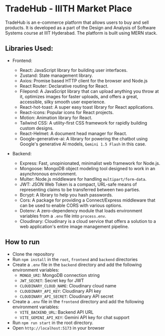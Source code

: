 # TradeHub - IIITH Market Place

TradeHub is an e-commerce platform that allows users to buy and sell products. It is developed as a part of the Design and Analysis of Software Systems course
at IIIT Hyderabad. The platform is built using MERN stack.

## Libraries Used:

- Frontend: 
    - React: JavaScript library for building user interfaces.
    - Zustand: State management library.
    - Axios: Promise based HTTP client for the browser and Node.js
    - React Router: Declarative routing for React.
    - Filepond: A JavaScript library that can upload anything you throw at it, optimizes images for faster uploads, and offers a great, accessible, silky smooth user experience.
    - React-hot-toast: A super easy toast library for React applications.
    - React-icons: Popular icons for React projects.
    - Motion: Animation library for React.
    - Tailwind CSS: A utility-first CSS framework for rapidly building custom designs.
    - React-Helmet: A document head manager for React.
    - Google-generative-ai: A library for powering the chatbot using Google's generative AI models, `Gemini 1.5 Flash` in this case.

- Backend:
    - Express: Fast, unopinionated, minimalist web framework for Node.js.
    - Mongoose: MongoDB object modeling tool designed to work in an asynchronous environment.
    - Multer: Node.js middleware for handling `multipart/form-data`.
    - JWT: JSON Web Token is a compact, URL-safe means of representing claims to be transferred between two parties.
    - Bcrypt: A library to help you hash passwords.
    - Cors: A package for providing a Connect/Express middleware that can be used to enable CORS with various options.
    - Dotenv: A zero-dependency module that loads environment variables from a `.env` file into `process.env`.
    - Cloudinary: Cloudinary is a cloud service that offers a solution to a web application's entire image management pipeline.

## How to run

- Clone the repository
- Run `npm install` in the `root`, `frontend` and `backend` directories
- Create a `.env` file in the `backend` directory and add the following environment variables:
    - `MONGO_URI`: MongoDB connection string
    - `JWT_SECRET`: Secret key for JWT
    - `CLOUDINARY_CLOUD_NAME`: Cloudinary cloud name
    - `CLOUDINARY_API_KEY`: Cloudinary API key
    - `CLOUDINARY_API_SECRET`: Cloudinary API secret
- Create a `.env` file in the `frontend` directory and add the following environment variables:
    - `VITE_BACKEND_URL`: Backend API URL
    - `VITE_GEMINI_API_KEY`: Gemini API key for chat support
- Run `npm run start` in the root directory.
- Open `http://localhost:5173` in your browser
